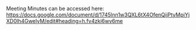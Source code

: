 Meeting Minutes can be accessed here:
https://docs.google.com/document/d/1745lnn1w3QXL6tX4OfenQijPtyMpiYjXD0lh4GweIyM/edit#heading=h.fv4zki6wv6me

